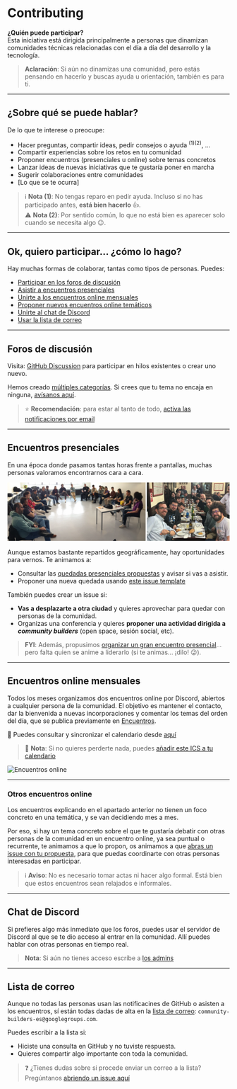 # Contributing

**¿Quién puede participar?**  
Esta iniciativa está dirigida principalmente a personas que dinamizan comunidades técnicas relacionadas con el día a día del desarrollo y la tecnología.

> **Aclaración**: Si aún no dinamizas una comunidad, pero estás pensando en hacerlo y buscas ayuda u orientación, también es para ti.

---

## ¿Sobre qué se puede hablar?

De lo que te interese o preocupe:

- Hacer preguntas, compartir ideas, pedir consejos o ayuda <sup>(1)</sup><sup>(2)</sup>, ...
- Compartir experiencias sobre los retos en tu comunidad
- Proponer encuentros (presenciales u online) sobre temas concretos
- Lanzar ideas de nuevas iniciativas que te gustaría poner en marcha
- Sugerir colaboraciones entre comunidades
- [Lo que se te ocurra]

> ℹ️ **Nota (1)**: No tengas reparo en pedir ayuda. Incluso si no has participado antes, **está bien hacerlo** 👍.  
> ⚠️ **Nota (2)**: Por sentido común, lo que no está bien es aparecer solo cuando se necesita algo 😉.

---

## Ok, quiero participar... ¿cómo lo hago?

Hay muchas formas de colaborar, tantas como tipos de personas. Puedes:

- [Participar en los foros de discusión](#foros-de-discusión)
- [Asistir a encuentros presenciales](#encuentros-presenciales)
- [Unirte a los encuentros online mensuales](#encuentros-online-mensuales)
- [Proponer nuevos encuentros online temáticos](#otros-encuentros-online)
- [Unirte al chat de Discord](#chat-de-discord)
- [Usar la lista de correo](#lista-de-correo)

---

## Foros de discusión

Visita: [GitHub Discussion](https://github.com/orgs/ComBuildersES/discussions) para participar en hilos existentes o crear uno nuevo.

Hemos creado [múltiples categorías](https://github.com/orgs/ComBuildersES/discussions/new/choose). Si crees que tu tema no encaja en ninguna, [avísanos aquí](https://github.com/orgs/ComBuildersES/discussions/categories/github-discussions).

> ⭐ **Recomendación**: para estar al tanto de todo, [activa las notificaciones por email](https://github.com/orgs/ComBuildersES/discussions/1)

---

## Encuentros presenciales

En una época donde pasamos tantas horas frente a pantallas, muchas personas valoramos encontrarnos cara a cara.

![Quedadas presenciales](./images/quedadas-presenciales.png)

Aunque estamos bastante repartidos geográficamente, hay oportunidades para vernos. Te animamos a:

- Consultar las [quedadas presenciales propuestas](https://github.com/ComBuildersES/punto-de-encuentro/issues?q=sort%3Aupdated-desc%20is%3Aissue%20is%3Aopen%20label%3Aquedada-presencial) y avisar si vas a asistir.
- Proponer una nueva quedada usando [este issue template](https://github.com/ComBuildersES/punto-de-encuentro/issues/new?template=prop%C3%B3n-una-quedada.md)

También puedes crear un issue si:

- **Vas a desplazarte a otra ciudad** y quieres aprovechar para quedar con personas de la comunidad.
- Organizas una conferencia y quieres **proponer una actividad dirigida a *community builders*** (open space, sesión social, etc).

> **FYI**: Además, propusimos [organizar un gran encuentro presencial](https://github.com/orgs/ComBuildersES/discussions/19)... pero falta quien se anime a liderarlo (si te animas... ¡dilo! 😜).

---

## Encuentros online mensuales

Todos los meses organizamos dos encuentros online por Discord, abiertos a cualquier persona de la comunidad. El objetivo es mantener el contacto, dar la bienvenida a nuevas incorporaciones y comentar los temas del orden del día, que se publica previamente en [Encuentros](https://github.com/orgs/ComBuildersES/discussions?discussions_q=is%3Aopen+Encuentro+mensual+Community+Builders).

📅 Puedes consultar y sincronizar el calendario desde [aquí](https://calendar.google.com/calendar/u/0/embed?src=f2f7ea80a4574348bf203e13678878ddbf8e5677b8e04f05b28e870745aa8b12@group.calendar.google.com&ctz=Europe/Madrid)

> 📌 **Nota**: Si no quieres perderte nada, puedes [añadir este ICS a tu calendario](https://calendar.google.com/calendar/ical/f2f7ea80a4574348bf203e13678878ddbf8e5677b8e04f05b28e870745aa8b12%40group.calendar.google.com/public/basic.ics)

![Encuentros online](https://github.com/user-attachments/assets/0d72bc4f-8ec5-4525-beb7-e51ec51ed3be)

---

### Otros encuentros online

Los encuentros explicando en el apartado anterior no tienen un foco concreto en una temática, y se van decidiendo mes a mes. 

Por eso, si hay un tema concreto sobre el que te gustaría debatir con otras personas de la comunidad en un encuentro online, ya sea puntual o recurrente, te animamos a que lo propon, os animamos a que [abras un issue con tu propuesta](https://github.com/ComBuildersES/punto-de-encuentro/issues/new?template=proponer-un-encuentro-online.md), para que puedas coordinarte con otras personas interesadas en participar.

> ℹ️ **Aviso**: No es necesario tomar actas ni hacer algo formal. Está bien que estos encuentros sean relajados e informales.

---

## Chat de Discord

Si prefieres algo más inmediato que los foros, puedes usar el servidor de Discord al que se te dio acceso al entrar en la comunidad. Allí puedes hablar con otras personas en tiempo real.

> **Nota**: Si aún no tienes acceso escríbe a [los admins](https://github.com/ComBuildersES/.github/blob/main/FAQ.md#qui%C3%A9nes-administran-community-builders)

---

## Lista de correo

Aunque no todas las personas usan las notificacines de GitHub o asisten a los encuentros, sí están todas dadas de alta en la [lista de correo](https://groups.google.com/g/community-builders-es): `community-builders-es@googlegroups.com`.

Puedes escribir a la lista si:

- Hiciste una consulta en GitHub y no tuviste respuesta.
- Quieres compartir algo importante con toda la comunidad.

> ❓ ¿Tienes dudas sobre si procede enviar un correo a la lista? Pregúntanos [abriendo un issue aquí](https://github.com/ComBuildersES/gestion-interna/issues)

